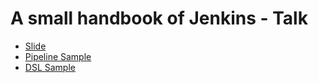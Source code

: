 # A small handbook of Jenkins - Talk

- [Slide](/20191217-small_handbook_of_Jenkins.pdf)
- [Pipeline Sample](/Pipeline/README.md)
- [DSL Sample](/DSL/README.md)

